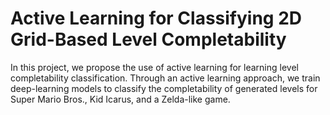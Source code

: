 # Active Learning for Classifying 2D Grid-Based Level Completability

In this project, we propose the use of active learning for learning level completability classification.
Through an active learning approach, we train deep-learning models to classify the completability of generated levels for Super Mario Bros., Kid Icarus, and a Zelda-like game.
